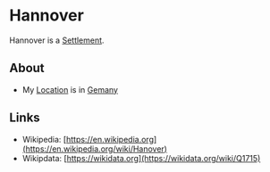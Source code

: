 # Hannover

Hannover is a [Settlement](140000034.md).

## About

- My [Location](620002.md) is in [Gemany](140000025.md)

## Links

- Wikipedia: [https://en.wikipedia.org](https://en.wikipedia.org/wiki/Hanover)
- Wikipdata: [https://wikidata.org](https://wikidata.org/wiki/Q1715)
